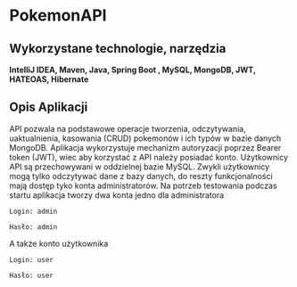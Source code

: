 # PokemonAPI
## Wykorzystane technologie, narzędzia 
**IntelliJ IDEA, Maven, Java, Spring Boot , MySQL, MongoDB, JWT, HATEOAS, Hibernate**
## Opis Aplikacji
API pozwala na podstawowe operacje tworzenia, odczytywania, uaktualnienia, kasowania (CRUD)
pokemonów i ich typów  w bazie danych MongoDB. Aplikacja wykorzystuje mechanizm autoryzacji poprzez Bearer token (JWT),
wiec aby korzystać z API należy posiadać konto. Użytkownicy API są przechowywani w oddzielnej bazie MySQL. Zwykli użytkownicy 
mogą tylko odczytywać dane z bazy danych, do reszty funkcjonalności mają dostęp tyko konta administratorów. Na potrzeb testowania
podczas startu aplikacja tworzy dwa konta jedno dla administratora

```
Login: admin

Hasło: admin
```

A także konto użytkownika

```
Login: user

Hasło: user
```
